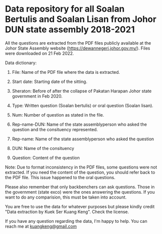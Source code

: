 # Data repository for all Soalan Bertulis and Soalan Lisan from Johor DUN state assembly 2018-2021

All the questions are extracted from the PDF files publicly available at the Johor State Assembly website (https://dewannegeri.johor.gov.my/). Files were downloaded on 21 Feb 2022.

Data dictionary:

1. File: Name of the PDF file where the data is extracted.

2. Start date: Starting date of the sitting.

3. Sheraton: Before of after the collapse of Pakatan Harapan Johor state government in Feb 2020.

4. Type: Written question (Soalan bertulis) or oral question (Soalan lisan).

5. Num: Number of question as stated in the file.

6. Rep-name-DUN: Name of the state assemblyperson who asked the question and the consituency represented.

7. Rep-name: Name of the state assemblyperson who asked the question

8. DUN: Name of the consituency

9. Question: Content of the question

Note: Due to format inconsistency in the PDF files, some questions were not extracted. If you need the content of the question, you should refer back to the PDF file. This issue happened to the oral questions. 

Please also remember that only backbenchers can ask questions. Those in the government (state exco) were the ones answering the questions. If you want to do any comparision, this must be taken into account.

You are free to use the data for whatever purposes but please kindly credit "Data extraction by Kuek Ser Kuang Keng". Check the license. 

If you have any question regarding the data, I'm happy to help. You can reach me at kuangkeng@gmail.com
